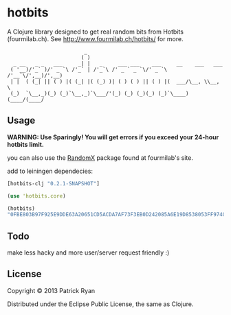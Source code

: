 # hotbits

A Clojure library designed to get real random bits from Hotbits (fourmilab.ch).  See http://www.fourmilab.ch/hotbits/ for more.


	                         _                                             
	                        ( )                                            
	  _ __   _ _   ___     _| |   _     ___ ___    ___     __    ___   ___ 
	 ( '__)/'_` )/' _ `\ /'_` | /'_`\ /' _ ` _ `\/' _ `\ /'__`\/',__)/',__)
	 | |  ( (_| || ( ) |( (_| |( (_) )| ( ) ( ) || ( ) |(  ___/\__, \\__, \
	 (_)  `\__,_)(_) (_)`\__,_)`\___/'(_) (_) (_)(_) (_)`\____)(____/(____/

## Usage

**WARNING: Use Sparingly! You will get errors if you exceed your 24-hour hotbits limit.**

you can also use the [RandomX](http://www.fourmilab.ch/hotbits/source/randomX/randomX.tar.gz)  package found at fourmilab's site.

add to leiningen dependecies:
```clojure
[hotbits-clj "0.2.1-SNAPSHOT"]
```

```clojure
(use 'hotbits.core)

(hotbits)
"0FBE803B97F925E9DDE63A20651CD5ACDA7AF73F3EB0D242085A6E19D8538053FF974005DA3D83B40ED42063B3268D449019889338BD0F939CC9E5782A3A5043D2B291CEDB9DB98205A6D2329CE986EEE387125D501E91E0C144E630CCA8552A7880E3205F5DF4C3D45335EE0CB517D4660BD97975195284119F206DEB392D1D"
```

## Todo

make less hacky and more user/server request friendly :)

## License

Copyright © 2013 Patrick Ryan

Distributed under the Eclipse Public License, the same as Clojure.
